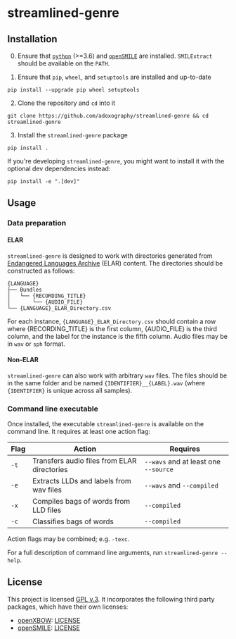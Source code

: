 # streamlined-genre

## Installation

0. Ensure that [`python`](https://python.org) (>=3.6) and [`openSMILE`](https://www.audeering.com/opensmile/) are installed. `SMILExtract` should be available on the `PATH`.

1. Ensure that `pip`, `wheel`, and `setuptools` are installed and up-to-date

```pip install --upgrade pip wheel setuptools```

2. Clone the repository and `cd` into it

```git clone https://github.com/adoxography/streamlined-genre && cd streamlined-genre```

3. Install the `streamlined-genre` package

```pip install .```

If you're developing `streamlined-genre`, you might want to install it with the optional dev dependencies instead:

```pip install -e ".[dev]"```


## Usage

### Data preparation

#### ELAR
`streamlined-genre` is designed to work with directories generated from [Endangered Languages Archive](https://www.soas.ac.uk/elar/) (ELAR) content. The directories should be constructed as follows:

```
{LANGUAGE}
├── Bundles
│   └── {RECORDING_TITLE}
│       └── {AUDIO_FILE}
└── {LANGUAGE}_ELAR_Directory.csv
```

For each instance, `{LANGUAGE}_ELAR_Directory.csv` should contain a row where {RECORDING_TITLE} is the first column, {AUDIO_FILE} is the third column, and the label for the instance is the fifth column. Audio files may be in `wav` or `sph` format.

#### Non-ELAR
`streamlined-genre` can also work with arbitrary `wav` files. The files should be in the same folder and be named `{IDENTIFIER}__{LABEL}.wav` (where `{IDENTIFIER}` is unique across all samples).

### Command line executable

Once installed, the executable `streamlined-genre` is available on the command line. It requires at least one action flag:

Flag | Action                                      | Requires
---- | ------------------------------------------- | ------------------------------------
`-t` | Transfers audio files from ELAR directories | `--wavs` and at least one `--source`
`-e` | Extracts LLDs and labels from wav files     | `--wavs` and `--compiled`
`-x` | Compiles bags of words from LLD files       | `--compiled`
`-c` | Classifies bags of words                    | `--compiled`

Action flags may be combined; e.g. `-texc`.

For a full description of command line arguments, run `streamlined-genre --help`.


## License

This project is licensed [GPL v.3](/LICENSE). It incorporates the following third party packages, which have their own licenses:

- [openXBOW](https://github.com/openXBOW/openXBOW): [LICENSE](https://github.com/openXBOW/openXBOW/blob/master/LICENSE.txt)
- [openSMILE](https://github.com/naxingyu/opensmile): [LICENSE](/config/openSMILE/LICENSE)
